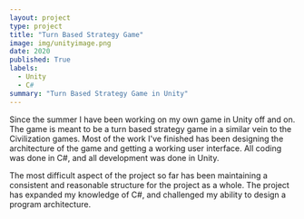 ```yaml
---
layout: project
type: project
title: "Turn Based Strategy Game"
image: img/unityimage.png
date: 2020
published: True
labels:
  - Unity
  - C#
summary: "Turn Based Strategy Game in Unity"
---
```


Since the summer I have been working on my own game in Unity off and on. The game is meant to be a turn based strategy game in a similar vein to the Civilization games. Most of the work I've finished has been designing the architecture of the game and getting a working user interface. All coding was done in C#, and all development was done in Unity. 

The most difficult aspect of the project so far has been maintaining a consistent and reasonable structure for the project as a whole. The project has expanded my knowledge of C#, and challenged my ability to design a program architecture. 
